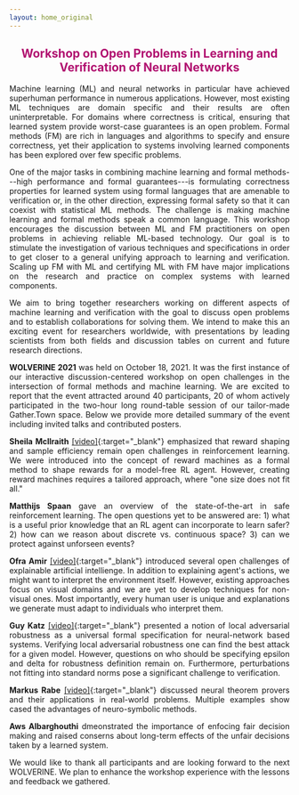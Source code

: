 ```yaml
---
layout: home_original
---
```



<div class="header">
	<h2>
	<center><span style="color:#b11170">Workshop on Open Problems in Learning and Verification of Neural Networks</span></center>
	</h2>
</div>

<style>
body {
text-align: justify}
</style>


Machine learning (ML) and neural networks in particular have  achieved superhuman performance in numerous applications. However, most existing ML techniques are domain specific and their results are often uninterpretable. For domains where correctness is critical, ensuring that learned system provide worst-case guarantees is an open problem. Formal methods (FM) are rich in languages and algorithms to specify and ensure correctness, yet their application to systems involving learned components has been explored over few specific problems.

One of the major tasks in combining machine learning and formal methods---high performance and formal guarantees---is formulating correctness properties for learned system using formal languages that are amenable to verification or, in the other direction, expressing formal safety so that it can coexist with statistical ML methods. The challenge is making machine learning and formal methods speak a common language. This workshop encourages the discussion between ML and FM practitioners on open problems in achieving reliable ML-based technology. Our goal is to stimulate the investigation of various techniques and specifications in order to get closer to a general unifying approach to learning and verification. Scaling up FM with ML and certifying ML with FM have major implications on the research and practice on complex systems with learned components.

We aim to bring together researchers working on different aspects of machine learning and verification with the goal to discuss open problems and to establish collaborations for solving them. We intend to make this an exciting event for researchers worldwide, with presentations by leading scientists from both fields and discussion tables on current and future research directions.

**WOLVERINE 2021** was held on October 18, 2021. It was the first instance of our interactive discussion-centered workshop on open challenges in the intersection of formal methods and machine learning. We are excited to report that the event attracted around 40 participants, 20 of whom actively participated in the two-hour long round-table session of our tailor-made Gather.Town space. Below we provide more detailed summary of the event including invited talks and contributed posters.

**Sheila Mcllraith** [[video]](https://youtu.be/mqEajzgfpho){:target="_blank"} emphasized that reward shaping and sample efficiency remain open challenges in reinforcement learning. We were introduced into the concept of reward machines as a formal method to shape rewards for a model-free RL agent. However, creating reward machines requires a tailored approach, where "one size does not fit all." 

**Matthijs Spaan** gave an overview of the state-of-the-art in safe reinforcement learning. The open questions yet to be answered are: 1) what is a useful prior knowledge that an RL agent can incorporate to learn safer? 2) how can we reason about discrete vs. continuous space? 3) can we protect against unforseen events?

**Ofra Amir** [[video]](https://youtu.be/LBXEjcjSggk){:target="_blank"} introduced several open challenges of explainable artificial intellienge. In addition to explaining agent's actions, we might want to interpret the environment itself. However, existing approaches focus on visual domains and we are yet to develop techniques for non-visual ones. Most importantly, every human user is unique and explanations we generate must adapt to individuals who interpret them.

**Guy Katz** [[video]](https://youtu.be/Dizhvw3TfSM){:target="_blank"} presented a notion of local adversarial robustness as a universal formal specification for neural-network based systems. Verifying local adversarial robustness one can find the best attack for a given model. However, questions on who should be specifying epsilon and delta for robustness definition remain on. Furthermore, perturbations not fitting into standard norms pose a significant challenge to verification.

**Markus Rabe** [[video]](https://youtu.be/bE6ow0ANWvw){:target="_blank"} discussed neural theorem provers and their applications in real-world problems. Multiple examples show cased the advantages of neuro-symbolic methods.

**Aws Albarghouthi** dmeonstrated the importance of enfocing fair decision making and raised conserns about long-term effects of the unfair decisions taken by a learned system.

We would like to thank all participants and are looking forward to the next WOLVERINE. We plan to enhance the workshop experience with the lessons and feedback we gathered.
